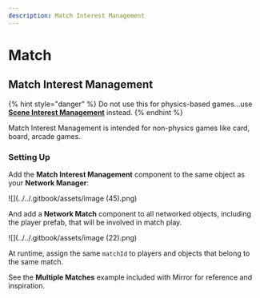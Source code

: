```yaml
---
description: Match Interest Management
---
```


# Match

## Match Interest Management

{% hint style="danger" %}
Do not use this for physics-based games...use [**Scene Interest Management**](scene.md) instead.
{% endhint %}

Match Interest Management is intended for non-physics games like card, board, arcade games.

### Setting Up

Add the **Match Interest Management** component to the same object as your **Network Manager**:

![](../../.gitbook/assets/image (45).png)

And add a **Network Match** component to all networked objects, including the player prefab, that will be involved in match play.

![](../../.gitbook/assets/image (22).png)

At runtime, assign the same `matchId` to players and objects that belong to the same match.

See the **Multiple Matches** example included with Mirror for reference and inspiration.
